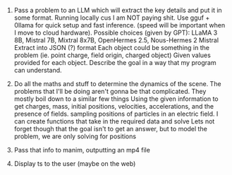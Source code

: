 1. Pass a problem to an LLM which will extract the key details and put it in some format.
    Running locally cus I am NOT paying shit.
        Use gguf + 0llama for quick setup and fast inference. (speed will be important when I move to cloud hardware).
    Possible choices (given by GPT): LLaMA 3 8B, Mistral 7B, Mixtral 8x7B, OpenHermes 2.5, Nous-Hermes 2 Mistral
    Extract into JSON (?) format
        Each object could be something in the problem (ie. point charge, field origin, charged object)
        Given values provided for each object.
        Describe the goal in a way that my program can understand.

2. Do all the maths and stuff to determine the dynamics of the scene.
    The problems that I'll be doing aren't gonna be that complicated. They mostly boil down to a similar few things
        Using the given information to get charges, mass, initial positions, velocities, accelerations, and the presence of fields.
        sampling positions of particles in an electric field.
        I can create functions that take in the required data and solve
        Lets not forget though that the goal isn't to get an answer, but to model the problem, we are only solving for positions
        


3. Pass that info to manim, outputting an mp4 file

4. Display ts to the user (maybe on the web)